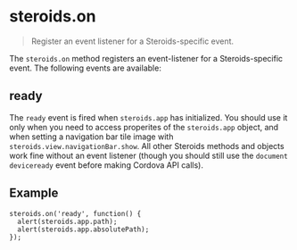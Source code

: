 steroids.on
==========

  > Register an event listener for a Steroids-specific event.

The `steroids.on` method registers an event-listener for a Steroids-specific event. The following events are available:

## ready

The `ready` event is fired when `steroids.app` has initialized. You should use it only when you need to access properites of the `steroids.app` object, and when setting a navigation bar tile image with `steroids.view.navigationBar.show`. All other Steroids methods and objects work fine without an event listener (though you should still use the `document` `deviceready` event before making Cordova API calls).

## Example
    steroids.on('ready', function() {
      alert(steroids.app.path);
      alert(steroids.app.absolutePath);
    });
